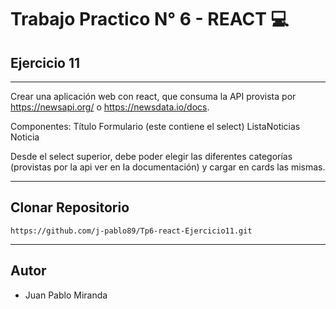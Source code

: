 # Trabajo Practico N° 6 - REACT 💻
## Ejercicio 11
___

Crear una aplicación web con react, que consuma la API provista por https://newsapi.org/ o https://newsdata.io/docs.

Componentes:
Título
Formulario (este contiene el select)
ListaNoticias
Noticia 

Desde el select superior, debe poder elegir las diferentes categorías (provistas por la api ver en la documentación) y cargar en cards las mismas.




___
## Clonar Repositorio

```
https://github.com/j-pablo89/Tp6-react-Ejercicio11.git
```
___

## Autor
- Juan Pablo Miranda
